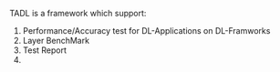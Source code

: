 TADL is a framework which support:
1. Performance/Accuracy test for DL-Applications on DL-Framworks
2. Layer BenchMark
3. Test Report
4. 
